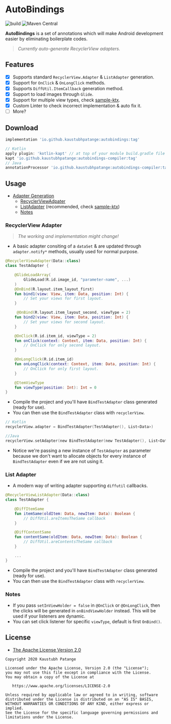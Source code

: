 # AutoBindings

![build](https://github.com/KaustubhPatange/AutoBindings/workflows/build/badge.svg)
![Maven Central](https://img.shields.io/maven-central/v/io.github.kaustubhpatange/autobindings)

**AutoBindings** is a set of annotations which will make Android development easier by eliminating boilerplate codes.

> _Currently auto-generate RecyclerView adapters._

## Features

- [x] Supports standard `RecyclerView.Adapter` & `ListAdapter` generation.
- [x] Support for `OnClick` & `OnLongClick` methods.
- [x] Supports `DiffUtil.ItemCallback` generation method.
- [x] Support to load images through `Glide`.
- [x] Support for multiple view types, check [sample-ktx](sample-ktx/).
- [x] Custom Linter to check incorrect implementation & auto fix it.
- [ ] More?

## Download

```groovy
implementation 'io.github.kaustubhpatange:autobindings:tag'

// Kotlin
apply plugin: 'kotlin-kapt' // at top of your module build.gradle file
kapt 'io.github.kaustubhpatange:autobindings-compiler:tag'
// Java
annotationProcessor 'io.github.kaustubhpatange:autobindings-compiler:tag'
```

## Usage

- [Adapter Generation]()
  - [RecyclerViewAdpater](#recyclerview-adapter)
  - [ListAdapter](#list-adapter) (recommended, check [sample-ktx](sample-ktx/))
  - [Notes](#notes)

### RecyclerView Adapter

> _The working and implementation might change!_

- A basic adapter consiting of a `dataSet` & are updated through `adapter.notify*` methods, usually used for normal purpose.

```kotlin
@RecyclerViewAdapter(Data::class)
class TestAdapter {

    @GlideLoadArray(
        GlideLoad(R.id.image_id, "parameter-name", ...)
    )
    @OnBind(R.layout.item_layout_first)
    fun bind1(view: View, item: Data, position: Int) {
        // Set your views for first layout.
    }

     @OnBind(R.layout.item_layout_second, viewType = 2)
    fun bind2(view: View, item: Data, position: Int) {
        // Set your views for second layout.
    }

    @OnClick(R.id.item_id, viewType = 2)
    fun onClick(context: Context, item: Data, position: Int) {
        // OnClick for only second layout.
    }

    @OnLongClick(R.id.item_id)
    fun onLongClick(context: Context, item: Data, position: Int) {
        // OnClick for only first layout.
    }

    @ItemViewType
    fun viewType(position: Int): Int = 0
}
```

- Compile the project and you'll have `BindTestAdapter` class generated (ready for use).
- You can then use the `BindTestAdapter` class with `recyclerView`.

```kotlin
// Kotlin
recyclerView.adapter = BindTestAdapter(TestAdapter(), List<Data>)

//Java
recyclerView.setAdapter(new BindTestAdapter(new TestAdapter(), List<Data>));
```

- Notice we're passing a new instance of `TestAdapter` as parameter because we don't want to allocate objects for every instance of `BindTestAdapter` even if we are not using it.

### List Adapter

- A modern way of writing adapter supporting `diffutil` callbacks.

```kotlin
@RecyclerViewListAdapter(Data::class)
class TestAdapter {

    @DiffItemSame
    fun itemSame(oldItem: Data, newItem: Data): Boolean {
        // DiffUtil.areItemsTheSame callback
    }

    @DiffContentSame
    fun contentSame(oldItem: Data, newItem: Data): Boolean {
        // DiffUtil.areContentsTheSame callback
    }

    ...
}
```

- Compile the project and you'll have `BindTestAdapter` class generated (ready for use).
- You can then use the `BindTestAdapter` class with `recyclerView`.

### Notes

- If you pass `setInViewHolder = false` in `@OnClick` or `@OnLongClick`, then the clicks will be generated in `onBindViewHolder` instead. This will be used if your listeners are dynamic.
- You can set click listener for specific `viewType`, default is first `OnBind()`.

## License

- [The Apache License Version 2.0](https://www.apache.org/licenses/LICENSE-2.0.txt)

```
Copyright 2020 Kaustubh Patange

Licensed under the Apache License, Version 2.0 (the "License");
you may not use this file except in compliance with the License.
You may obtain a copy of the License at

   https://www.apache.org/licenses/LICENSE-2.0

Unless required by applicable law or agreed to in writing, software
distributed under the License is distributed on an "AS IS" BASIS,
WITHOUT WARRANTIES OR CONDITIONS OF ANY KIND, either express or implied.
See the License for the specific language governing permissions and
limitations under the License.
```
